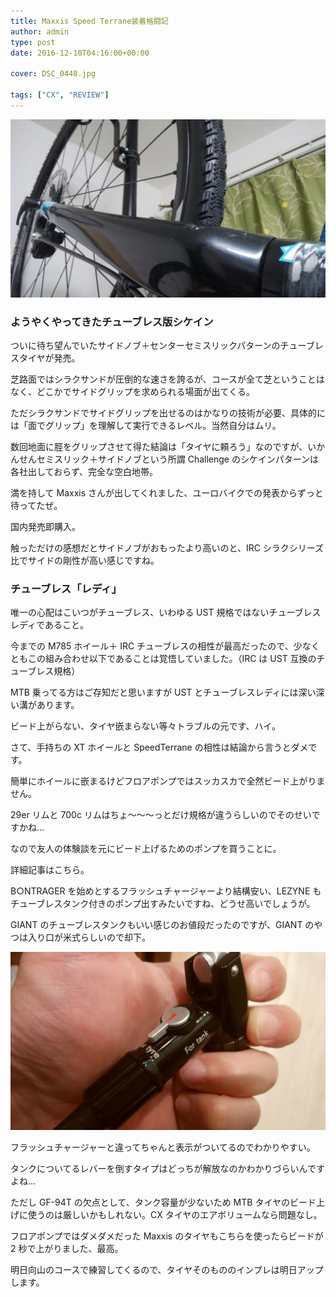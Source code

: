 ```yaml
---
title: Maxxis Speed Terrane装着格闘記
author: admin
type: post
date: 2016-12-10T04:16:00+00:00

cover: DSC_0448.jpg

tags: ["CX", "REVIEW"]
---
```


![image](./DSC_0448.jpg)

### ようやくやってきたチューブレス版シケイン

ついに待ち望んでいたサイドノブ＋センターセミスリックパターンのチューブレスタイヤが発売。

<linkBox isAmazonLink url="http://www.amazon.co.jp/exec/obidos/ASIN/B01M8LR2G6/gensobunya-22/ref=nosim/" />

芝路面ではシラクサンドが圧倒的な速さを誇るが、コースが全て芝ということはなく、どこかでサイドグリップを求められる場面が出てくる。

ただシラクサンドでサイドグリップを出せるのはかなりの技術が必要、具体的には「面でグリップ」を理解して実行できるレベル。当然自分はムリ。

数回地面に脛をグリップさせて得た結論は「タイヤに頼ろう」なのですが、いかんせんセミスリック＋サイドノブという所謂 Challenge のシケインパターンは各社出しておらず、完全な空白地帯。

満を持して Maxxis さんが出してくれました、ユーロバイクでの発表からずっと待ってたぜ。

国内発売即購入。

触っただけの感想だとサイドノブがおもったより高いのと、IRC シラクシリーズ比でサイドの剛性が高い感じですね。

### チューブレス「レディ」

唯一の心配はこいつがチューブレス、いわゆる UST 規格ではないチューブレスレディであること。

今までの M785 ホイール＋ IRC チューブレスの相性が最高だったので、少なくともこの組み合わせ以下であることは覚悟していました。（IRC は UST 互換のチューブレス規格）

MTB 乗ってる方はご存知だと思いますが UST とチューブレスレディには深い深い溝があります。

ビード上がらない、タイヤ嵌まらない等々トラブルの元です、ハイ。

さて、手持ちの XT ホイールと SpeedTerrane の相性は結論から言うとダメです。

簡単にホイールに嵌まるけどフロアポンプではスッカスカで全然ビード上がりません。

29er リムと 700c リムはちょ～～～っとだけ規格が違うらしいのでそのせいですかね…

なので友人の体験談を元にビード上げるためのポンプを買うことに。

詳細記事はこちら。

<LinkBox url="http://nagsaran.hatenablog.com/entry/2016/11/23/101332" />

B○NTRAGER を始めとするフラッシュチャージャーより結構安い、LEZYNE もチューブレスタンク付きのポンプ出すみたいですね、どうせ高いでしょうが。

GIANT のチューブレスタンクもいい感じのお値段だったのですが、GIANT のやつは入り口が米式らしいので却下。

![image](./DSC_0449.jpg)

フラッシュチャージャーと違ってちゃんと表示がついてるのでわかりやすい。

タンクについてるレバーを倒すタイプはどっちが解放なのかわかりづらいんですよね…

ただし GF-94T の欠点として、タンク容量が少ないため MTB タイヤのビード上げに使うのは厳しいかもしれない。CX タイヤのエアボリュームなら問題なし。

フロアポンプではダメダメだった Maxxis のタイヤもこちらを使ったらビードが 2 秒で上がりました、最高。

明日向山のコースで練習してくるので、タイヤそのもののインプレは明日アップします。

<linkBox isAmazonLink url="http://www.amazon.co.jp/exec/obidos/ASIN/B01JG277DA/gensobunya-22/ref=nosim/" />
